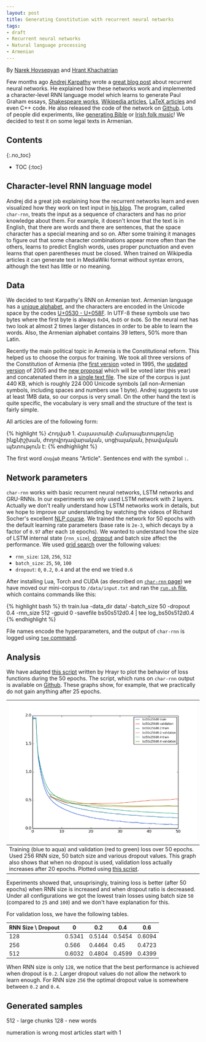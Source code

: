 ```yaml
---
layout: post
title: Generating Constitution with recurrent neural networks
tags:
- draft
- Recurrent neural networks
- Natural language processing
- Armenian
---
```


By [Narek Hovsepyan](https://github.com/hnhnarek) and [Hrant Khachatrian](https://github.com/Hrant-Khachatrian)

Few months ago [Andrej Karpathy](http://cs.stanford.edu/people/karpathy/) wrote a [great blog post](http://karpathy.github.io/2015/05/21/rnn-effectiveness/) about recurrent neural networks. He explained how these networks work and implemented a character-level RNN language model which learns to generate Paul Graham essays, [Shakespeare works](http://cs.stanford.edu/people/karpathy/char-rnn/shakespear.txt), [Wikipedia articles](http://cs.stanford.edu/people/karpathy/char-rnn/wiki.txt), [LaTeX articles](http://cs.stanford.edu/people/jcjohns/fake-math/4.pdf) and even C++ code. He also released the code of the network on [Github](https://github.com/karpathy/char-rnn). Lots of people did experiments, like [generating Bible](http://cpury.github.io/learning-holiness/) or [Irish folk music](https://soundcloud.com/seaandsailor/sets/char-rnn-composes-irish-folk-music)! We decided to test it on some legal texts in Armenian.
  
<!--more-->

## Contents
{:.no_toc}
* TOC
{:toc}

## Character-level RNN language model

Andrej did a great job explaining how the recurrent networks learn and even visualized how they work on text input in [his blog](http://karpathy.github.io/2015/05/21/rnn-effectiveness/). The program, called `char-rnn`, treats the input as a sequence of characters and has no prior knowledge about them. For example, it doesn't know that the text is in English, that there are words and there are sentences, that the space character has a special meaning and so on. After some training it manages to figure out that some character combinations appear more often than the others, learns to predict English words, uses proper punctuation and even learns that open parentheses must be closed. When trained on Wikipedia articles it can generate text in MediaWiki format without syntax errors, although the text has little or no meaning. 

## Data

We decided to test Karpathy's RNN on Armenian text. Armenian language has a [unique alphabet](https://en.wikipedia.org/wiki/Armenian_alphabet), and the characters are encoded in the Unicode space by the codes [U+0530 - U+058F](http://www.unicode.org/charts/PDF/U0530.pdf). In UTF-8 these symbols use two bytes where the first byte is always `0xD4`, `0xD5` or `0xD6`. So the neural net has two look at almost 2 times larger distances in order to be able to learn the words. Also, the Armenian alphabet contains 39 letters, 50% more than Latin.

Recently the main political topic in Armenia is the Constitutional reform. This helped us to choose the corpus for training. We took all three versions of the Constitution of Armenia (the [first version](http://www.arlis.am/documentview.aspx?docID=1) voted in 1995, the [updated version](http://www.arlis.am/documentview.aspx?docID=75780) of 2005 and the [new proposal](http://moj.am/storage/uploads/Sahmanadrakan_1-15.docx) which will be voted later this year) and concatenated them in a [single text file](https://github.com/YerevaNN/char-rnn-constitution/blob/master/data/input.txt). The size of the corpus is just 440 KB, which is roughly 224 000 Unicode symbols (all non-Armenian symbols, including spaces and numbers use 1 byte). Andrej suggests to use at least 1MB data, so our corpus is very small. On the other hand the text is quite specific, the vocabulary is very small and the structure of the text is fairly simple.

All articles are of the following form:

{% highlight %}
Հոդված 1. Հայաստանի Հանրապետությունը ինքնիշխան, ժողովրդավարական, սոցիալական, իրավական պետություն է:
{% endhighlight %}

The first word `Հոդված` means "Article". Sentences end with the symbol `:`. 

## Network parameters

`char-rnn` works with basic recurrent neural networks, LSTM networks and GRU-RNNs. In our experiments we only used LSTM network with 2 layers. Actually we don't really understand how LSTM networks work in details, but we hope to improve our understanding by watching the videos of Richard Socher's excellent [NLP course](http://cs224d.stanford.edu/index.html). We trained the network for 50 epochs with the default learning rate parameters (base rate is `2e-3`, which decays by a factor of `0.97` after each `10` epochs). We wanted to understand how the size of LSTM internal state (`rnn_size`), [dropout](https://www.youtube.com/watch?v=UcKPdAM8cnI) and batch size affect the performance. We used [grid search](https://en.wikipedia.org/wiki/Hyperparameter_optimization#Grid_search) over the following values:

* `rnn_size`: `128`, `256`, `512`
* `batch_size`: `25`, `50`, `100`
* `dropout`: `0`, `0.2`, `0.4` and at the end we tried `0.6`

After installing Lua, Torch and CUDA (as described on [`char-rnn` page](https://github.com/karpathy/char-rnn#requirements)) we have moved our mini-corpus to `/data/input.txt` and ran the [`run.sh` file](....), which contains commands like this:

{% highlight bash %}
th train.lua -data_dir data/ -batch_size 50 -dropout 0.4 -rnn_size 512 -gpuid 0 -savefile bs50s512d0.4 | tee log_bs50s512d0.4
{% endhighlight %}

File names encode the hyperparameters, and the output of `char-rnn` is logged using [`tee` command](https://en.wikipedia.org/wiki/Tee_(command)).

## Analysis

We have adapted [this script](https://github.com/YerevaNN/Caffe-python-tools/blob/master/plot_loss.py) written by Hrayr to plot the behavior of loss functions during the 50 epochs. The script, which runs on `char-rnn` output is available on [Github](https://github.com/YerevaNN/char-rnn-constitution/blob/master/plot_loss.py). These graphs show, for example, that we practically do not gain anything after 25 epochs.

|![Training and validation loss](/public/2015-11-11/plot_bs50s256all.png "Training and validation loss") |
| --- |
| Training (blue to aqua) and validation (red to green) loss over 50 epochs. Used 256 RNN size, 50 batch size and various dropout values. This graph also shows that when no dropout is used, validation loss actually increases after 20 epochs. Plotted using [this script](https://github.com/YerevaNN/char-rnn-constitution/blob/master/plot_loss.py). | 

Experiments showed that, unsuprisingly, training loss is better (after 50 epochs) when RNN size is increased and when dropout ratio is decreased. Under all configurations we got the lowest train losses using batch size `50` (compared to `25` and `100`) and we don't have explanation for this.
   
For validation loss, we have the following tables.
 
| RNN Size \ Dropout | 0	 | 0.2		| 0.4		| 0.6		|
| -----------------	| -----  | -----	| -----		| ----- 	|
| 128				| 0.5341 | 0.5144	| 0.5454	| 0.6094	|
| 256				| 0.566	 | 0.4464	| 0.45		| 0.4723	|
| 512				| 0.6032 | 0.4804	| 0.4599	| 0.4399	|

When RNN size is only `128`, we notice that the best performance is achieved when dropout is `0.2`. Larger dropout values do not allow the network to learn enough. For RNN size `256` the optimal dropout value is somewhere between `0.2` and `0.4`. 


## Generated samples

512 - large chunks
128 - new words

numeration is wrong
most articles start with 1
